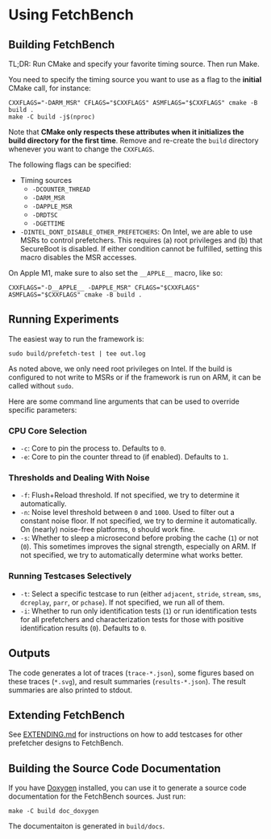 # Using FetchBench

## Building FetchBench

TL;DR: Run CMake and specify your favorite timing source. Then run Make.

You need to specify the timing source you want to use as a flag to the **initial** CMake call, for instance:

```
CXXFLAGS="-DARM_MSR" CFLAGS="$CXXFLAGS" ASMFLAGS="$CXXFLAGS" cmake -B build .
make -C build -j$(nproc)
```

Note that **CMake only respects these attributes when it initializes the build directory for the first time**. Remove and re-create the `build` directory whenever you want to change the `CXXFLAGS`.

The following flags can be specified:

- Timing sources
    - `-DCOUNTER_THREAD`
    - `-DARM_MSR`
    - `-DAPPLE_MSR`
    - `-DRDTSC` 
    - `-DGETTIME`
- `-DINTEL_DONT_DISABLE_OTHER_PREFETCHERS`: On Intel, we are able to use MSRs to control prefetchers. This requires (a) root privileges and (b) that SecureBoot is disabled. If either condition cannot be fulfilled, setting this macro disables the MSR accesses.

On Apple M1, make sure to also set the `__APPLE__` macro, like so:
```
CXXFLAGS="-D__APPLE__ -DAPPLE_MSR" CFLAGS="$CXXFLAGS" ASMFLAGS="$CXXFLAGS" cmake -B build .
```

## Running Experiments

The easiest way to run the framework is:

```
sudo build/prefetch-test | tee out.log
```

As noted above, we only need root privileges on Intel. If the build is configured to not write to MSRs or if the framework is run on ARM, it can be called without `sudo`.

Here are some command line arguments that can be used to override specific parameters:

### CPU Core Selection 
- `-c`: Core to pin the process to. Defaults to `0`.
- `-e`: Core to pin the counter thread to (if enabled). Defaults to `1`.

### Thresholds and Dealing With Noise
- `-f`: Flush+Reload threshold. If not specified, we try to determine it automatically.
- `-n`: Noise level threshold between `0` and `1000`. Used to filter out a constant noise floor. If not specified, we try to dermine it automatically. On (nearly) noise-free platforms, `0` should work fine.
- `-s`: Whether to sleep a microsecond before probing the cache (`1`) or not (`0`). This sometimes improves the signal strength, especially on ARM. If not specified, we try to automatically determine what works better.

### Running Testcases Selectively
- `-t`: Select a specific testcase to run (either `adjacent`, `stride`, `stream`, `sms`, `dcreplay`, `parr`, or `pchase`). If not specified, we run all of them.
- `-i`: Whether to run only identification tests (`1`) or run identification tests for all prefetchers and characterization tests for those with positive identification results (`0`). Defaults to `0`.

## Outputs
The code generates a lot of traces (`trace-*.json`), some figures based on these traces (`*.svg`), and result summaries (`results-*.json`). The result summaries are also printed to stdout.

## Extending FetchBench
See [EXTENDING.md](EXTENDING.md) for instructions on how to add testcases for other prefetcher designs to FetchBench.

## Building the Source Code Documentation
If you have [Doxygen](https://doxygen.nl/) installed, you can use it to generate a source code documentation for the FetchBench sources. Just run:

```
make -C build doc_doxygen
```

The documentaiton is generated in `build/docs`.
